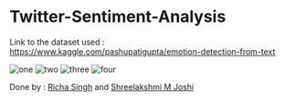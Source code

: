 # Twitter-Sentiment-Analysis
Link to the dataset used : https://www.kaggle.com/pashupatigupta/emotion-detection-from-text

![one](https://user-images.githubusercontent.com/74366348/144652020-c95a0324-1e89-44e3-8e53-447013cb766d.jpg)
![two](https://user-images.githubusercontent.com/74366348/144652208-33b51ef9-d6e0-406a-84d9-811919a80d77.jpg)
![three](https://user-images.githubusercontent.com/74366348/144652225-d71ca9e1-c21f-4282-9067-ad359dfac365.jpg)
![four](https://user-images.githubusercontent.com/74366348/144652271-1ad3f4b4-1073-42de-923b-fe298ab681cc.jpg)

Done by : [Richa Singh](https://github.com/richa1517) and [Shreelakshmi M Joshi](https://github.com/shreelakshmijoshi)
